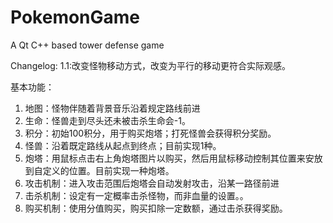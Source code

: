 # PokemonGame
A Qt C++ based tower defense game

Changelog:
1.1:改变怪物移动方式，改变为平行的移动更符合实际观感。

基本功能：
1.	地图：怪物伴随着背景音乐沿着规定路线前进
2.	生命：怪兽走到尽头还未被击杀生命会-1。
3.	积分：初始100积分，用于购买炮塔；打死怪兽会获得积分奖励。
4.	怪兽：沿着既定路线从起点到终点；目前实现1种。
5.	炮塔：用鼠标点击右上角炮塔图片以购买，然后用鼠标移动控制其位置来安放到自定义的位置。目前实现一种炮塔。
6.	攻击机制：进入攻击范围后炮塔会自动发射攻击，沿某一路径前进
7.	击杀机制：设定有一定概率击杀怪物，而非血量的设置。。
8.	购买机制：使用分值购买，购买扣除一定数额，通过击杀获得奖励。
